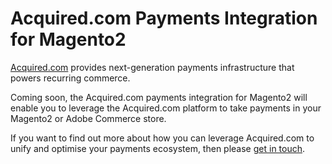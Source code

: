 # Acquired.com Payments Integration for Magento2

[Acquired.com](https://acquired.com) provides next-generation payments infrastructure that powers recurring commerce.

Coming soon, the Acquired.com payments integration for Magento2 will enable you to leverage the Acquired.com platform to take payments in your Magento2 or Adobe Commerce store.

If you want to find out more about how you can leverage Acquired.com to unify and optimise your payments ecosystem, then please [get in touch](https://acquired.com/contact/).

